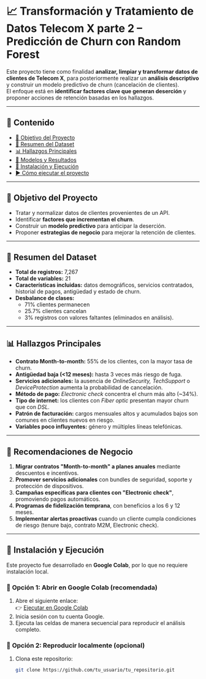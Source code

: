 # 📈 Transformación y Tratamiento de Datos Telecom X parte 2 – Predicción de Churn con Random Forest

Este proyecto tiene como finalidad **analizar, limpiar y transformar datos de clientes de Telecom X**, para posteriormente realizar un **análisis descriptivo** y construir un modelo predictivo de churn (cancelación de clientes).  
El enfoque está en **identificar factores clave que generan deserción** y proponer acciones de retención basadas en los hallazgos.

---

## 📌 Contenido

- [🎯 Objetivo del Proyecto](#-objetivo-del-proyecto)  
- [📑 Resumen del Dataset](#-resumen-del-dataset)  
- [📊 Hallazgos Principales](#-hallazgos-principales)  
- [🤖 Modelos y Resultados](#-modelos-y-resultados)  
- [🧪 Instalación y Ejecución](#-instalacion-y-ejecucion)  
- [▶️ Cómo ejecutar el proyecto](#%EF%B8%8F-cómo-ejecutar-el-proyecto)  

---

## 🎯 Objetivo del Proyecto

- Tratar y normalizar datos de clientes provenientes de un API.  
- Identificar **factores que incrementan el churn**.  
- Construir un **modelo predictivo** para anticipar la deserción.  
- Proponer **estrategias de negocio** para mejorar la retención de clientes.  

---

## 📑 Resumen del Dataset

- **Total de registros:** 7,267  
- **Total de variables:** 21  
- **Características incluidas:** datos demográficos, servicios contratados, historial de pagos, antigüedad y estado de churn.  
- **Desbalance de clases:**  
  - 71% clientes permanecen  
  - 25.7% clientes cancelan  
  - 3% registros con valores faltantes (eliminados en análisis).  

---

## 📊 Hallazgos Principales

- **Contrato Month-to-month:** 55% de los clientes, con la mayor tasa de churn.  
- **Antigüedad baja (<12 meses):** hasta 3 veces más riesgo de fuga.  
- **Servicios adicionales:** la ausencia de *OnlineSecurity, TechSupport* o *DeviceProtection* aumenta la probabilidad de cancelación.  
- **Método de pago:** *Electronic check* concentra el churn más alto (~34%).  
- **Tipo de internet:** los clientes con *Fiber optic* presentan mayor churn que con *DSL*.  
- **Patrón de facturación:** cargos mensuales altos y acumulados bajos son comunes en clientes nuevos en riesgo.  
- **Variables poco influyentes:** género y múltiples líneas telefónicas.  


---

## 💼 Recomendaciones de Negocio

1. **Migrar contratos "Month-to-month" a planes anuales** mediante descuentos e incentivos.  
2. **Promover servicios adicionales** con bundles de seguridad, soporte y protección de dispositivos.  
3. **Campañas específicas para clientes con "Electronic check"**, promoviendo pagos automáticos.  
4. **Programas de fidelización temprana**, con beneficios a los 6 y 12 meses.  
5. **Implementar alertas proactivas** cuando un cliente cumpla condiciones de riesgo (tenure bajo, contrato M2M, Electronic check).  

---

## 🧪 Instalación y Ejecución

Este proyecto fue desarrollado en **Google Colab**, por lo que no requiere instalación local.  

### 📌 **Opción 1: Abrir en Google Colab (recomendada)**

1. Abre el siguiente enlace:  
   👉 [Ejecutar en Google Colab](h[ttps://colab.research.google.com/](https://colab.research.google.com/drive/1oMtwWXSoFYPbZ7z0o9Btyx4pGHDuqoK3#scrollTo=3woWH3QDU2Lo))  
2. Inicia sesión con tu cuenta Google.  
3. Ejecuta las celdas de manera secuencial para reproducir el análisis completo.  

### 📌 **Opción 2: Reproducir localmente (opcional)**

1. Clona este repositorio:  
   ```bash
   git clone https://github.com/tu_usuario/tu_repositorio.git
